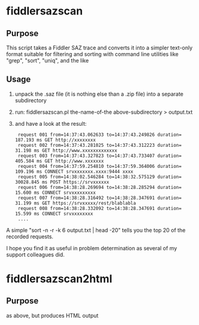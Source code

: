 # fiddlersazscan
## Purpose
This script takes a Fiddler SAZ trace and converts it into a simpler text-only format suitable for filtering and sorting with command line utilities like "grep", "sort", "uniq", and the like
## Usage
1. unpack the .saz file (it is nothing else than a .zip file) into a separate subdirectory
2. run:  fiddlersazscan.pl the-name-of-the above-subdirectory  >  output.txt
3. and have a look at the result:

        request 001 from=14:37:43.062633 to=14:37:43.249826 duration=    187.193 ms GET http://xxxxxxxx 
        request 002 from=14:37:43.281025 to=14:37:43.312223 duration=     31.198 ms GET http://www.xxxxxxxxxxxxx
        request 003 from=14:37:43.327823 to=14:37:43.733407 duration=    405.584 ms GET http://www.xxxxxxx
        request 004 from=14:37:59.254810 to=14:37:59.364006 duration=    109.196 ms CONNECT srvxxxxxxx.xxxx:9444 xxxx
        request 005 from=14:38:02.546284 to=14:38:32.575129 duration=  30028.845 ms POST https://srvxxxxxx
        request 006 from=14:38:28.269694 to=14:38:28.285294 duration=     15.600 ms CONNECT srvxxxxxxxxx
        request 007 from=14:38:28.316492 to=14:38:28.347691 duration=     31.199 ms GET https://srvxxxxx/rest/blablabla
        request 008 from=14:38:28.332092 to=14:38:28.347691 duration=     15.599 ms CONNECT srvxxxxxxxx
        ....

A simple "sort -n -r -k 6 output.txt | head -20" tells you the top 20 of the recorded requests.

I hope you find it as useful in problem determination as several of my support colleagues did.


# fiddlersazscan2html
## Purpose
as above, but produces HTML output

